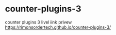 # counter-plugins-3
counter plugins 3
livel iink privew 
 https://rimonsordertech.github.io/counter-plugins-3/
